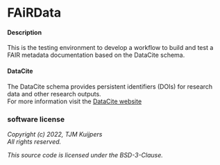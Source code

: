 # FAiRData

<h4> Description </h4>
This is the testing environment to develop a workflow to build and test a FAIR metadata documentation based on the DataCite schema. </br>

<h4> DataCite </h4>
The DataCite schema provides persistent identifiers (DOIs) for research data and other research outputs. <br>
For more information visit the <a href="https://datacite.org">DataCite website </a>

<h3> software license </h3>
<i>Copyright (c) 2022, TJM Kuijpers <br>
All rights reserved. <br>

This source code is licensed under the BSD-3-Clause. <br></i>
